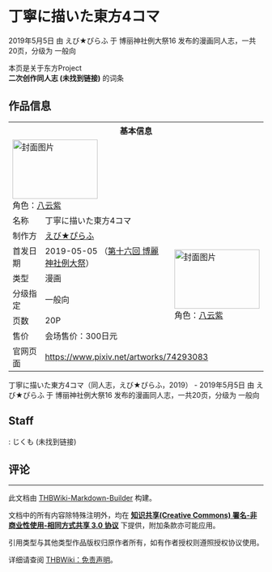 # 丁寧に描いた東方4コマ

<!-- source html: G:\repos\THBWiki-Markdown-Builder\THBWikiMarkdown\Temp\main\3\39\ns0%3A%E4%B8%81%E5%AF%A7%E3%81%AB%E6%8F%8F%E3%81%84%E3%81%9F%E6%9D%B1%E6%96%B94%E3%82%B3%E3%83%9E.html -->

2019年5月5日 由 えび★ぴらふ 于 博丽神社例大祭16 发布的漫画同人志，一共20页，分级为 一般向

本页是关于东方Project  
 **二次创作同人志 (未找到链接)** 的词条
## 作品信息

<table><tbody><tr><th colspan="3">基本信息</th></tr><tr><td class="cover-artwork-mobile" colspan="2"><a href="./文件-丁寧に描いた東方4コマ封面.jpg.md" class="image" title="封面图片"><img alt="封面图片" src="https://upload.thwiki.cc/thumb/a/ab/%E4%B8%81%E5%AF%A7%E3%81%AB%E6%8F%8F%E3%81%84%E3%81%9F%E6%9D%B1%E6%96%B94%E3%82%B3%E3%83%9E%E5%B0%81%E9%9D%A2.jpg/168px-%E4%B8%81%E5%AF%A7%E3%81%AB%E6%8F%8F%E3%81%84%E3%81%9F%E6%9D%B1%E6%96%B94%E3%82%B3%E3%83%9E%E5%B0%81%E9%9D%A2.jpg" decoding="async" loading="lazy" width="168" height="117" srcset="https://upload.thwiki.cc/thumb/a/ab/%E4%B8%81%E5%AF%A7%E3%81%AB%E6%8F%8F%E3%81%84%E3%81%9F%E6%9D%B1%E6%96%B94%E3%82%B3%E3%83%9E%E5%B0%81%E9%9D%A2.jpg/252px-%E4%B8%81%E5%AF%A7%E3%81%AB%E6%8F%8F%E3%81%84%E3%81%9F%E6%9D%B1%E6%96%B94%E3%82%B3%E3%83%9E%E5%B0%81%E9%9D%A2.jpg 1.5x, https://upload.thwiki.cc/thumb/a/ab/%E4%B8%81%E5%AF%A7%E3%81%AB%E6%8F%8F%E3%81%84%E3%81%9F%E6%9D%B1%E6%96%B94%E3%82%B3%E3%83%9E%E5%B0%81%E9%9D%A2.jpg/336px-%E4%B8%81%E5%AF%A7%E3%81%AB%E6%8F%8F%E3%81%84%E3%81%9F%E6%9D%B1%E6%96%B94%E3%82%B3%E3%83%9E%E5%B0%81%E9%9D%A2.jpg 2x" data-file-width="1075" data-file-height="749"></a><div class="cover-char">角色：<a href="./八云紫.md" title="八云紫">八云紫</a></div></td>
</tr><tr><td class="label">名称</td><td colspan="2"> 丁寧に描いた東方4コマ </td></tr><tr><td class="label">制作方</td><td><a href="./えび★ぴらふ.md" title="えび★ぴらふ">えび★ぴらふ</a></td><td class="cover-artwork" rowspan="6" style="min-width:168px;"><a href="./文件-丁寧に描いた東方4コマ封面.jpg.md" class="image" title="封面图片"><img alt="封面图片" src="https://upload.thwiki.cc/thumb/a/ab/%E4%B8%81%E5%AF%A7%E3%81%AB%E6%8F%8F%E3%81%84%E3%81%9F%E6%9D%B1%E6%96%B94%E3%82%B3%E3%83%9E%E5%B0%81%E9%9D%A2.jpg/168px-%E4%B8%81%E5%AF%A7%E3%81%AB%E6%8F%8F%E3%81%84%E3%81%9F%E6%9D%B1%E6%96%B94%E3%82%B3%E3%83%9E%E5%B0%81%E9%9D%A2.jpg" decoding="async" loading="lazy" width="168" height="117" srcset="https://upload.thwiki.cc/thumb/a/ab/%E4%B8%81%E5%AF%A7%E3%81%AB%E6%8F%8F%E3%81%84%E3%81%9F%E6%9D%B1%E6%96%B94%E3%82%B3%E3%83%9E%E5%B0%81%E9%9D%A2.jpg/252px-%E4%B8%81%E5%AF%A7%E3%81%AB%E6%8F%8F%E3%81%84%E3%81%9F%E6%9D%B1%E6%96%B94%E3%82%B3%E3%83%9E%E5%B0%81%E9%9D%A2.jpg 1.5x, https://upload.thwiki.cc/thumb/a/ab/%E4%B8%81%E5%AF%A7%E3%81%AB%E6%8F%8F%E3%81%84%E3%81%9F%E6%9D%B1%E6%96%B94%E3%82%B3%E3%83%9E%E5%B0%81%E9%9D%A2.jpg/336px-%E4%B8%81%E5%AF%A7%E3%81%AB%E6%8F%8F%E3%81%84%E3%81%9F%E6%9D%B1%E6%96%B94%E3%82%B3%E3%83%9E%E5%B0%81%E9%9D%A2.jpg 2x" data-file-width="1075" data-file-height="749"></a><div class="cover-char">角色：<a href="./八云紫.md" title="八云紫">八云紫</a></div></td>
</tr><tr><td class="label">首发日期</td><td>2019-05-05&#160;（<a href="/展会作品列表?e=%E5%8D%9A%E4%B8%BD%E7%A5%9E%E7%A4%BE%E4%BE%8B%E5%A4%A7%E7%A5%AD%2316">第十六回 博麗神社例大祭</a>）</td></tr><tr><td class="label">类型</td><td>漫画</td></tr><tr><td class="label">分级指定</td><td>一般向</td></tr><tr><td class="label">页数</td><td>20P</td></tr><tr><td class="label">售价</td><td>会场售价：300日元</td></tr>
<tr><td class="label">官网页面</td><td colspan="2"><a rel="nofollow" class="external free" href="https://www.pixiv.net/artworks/74293083">https://www.pixiv.net/artworks/74293083</a></td></tr></tbody></table>

丁寧に描いた東方4コマ（同人志，えび★ぴらふ，2019） - 2019年5月5日 由 えび★ぴらふ 于 博丽神社例大祭16 发布的漫画同人志，一共20页，分级为 一般向
## Staff
: じくも (未找到链接)

## 评论




---

此文档由 [THBWiki-Markdown-Builder](https://github.com/Delsin-Yu/THBWiki-Markdown-Builder) 构建。

文档中的所有内容除特殊注明外，均在 [**知识共享(Creative Commons) 署名-非商业性使用-相同方式共享 3.0 协议**](https://creativecommons.org/licenses/by-sa/3.0/deed.zh-hans) 下提供，附加条款亦可能应用。

引用类型与其他类型作品版权归原作者所有，如有作者授权则遵照授权协议使用。

详细请查阅 [THBWiki：免责声明](https://thbwiki.cc/THBWiki:%E5%85%8D%E8%B4%A3%E5%A3%B0%E6%98%8E)。

